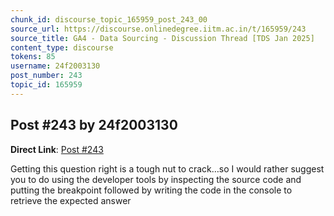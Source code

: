 ```yaml
---
chunk_id: discourse_topic_165959_post_243_00
source_url: https://discourse.onlinedegree.iitm.ac.in/t/165959/243
source_title: GA4 - Data Sourcing - Discussion Thread [TDS Jan 2025]
content_type: discourse
tokens: 85
username: 24f2003130
post_number: 243
topic_id: 165959
---
```


## Post #243 by 24f2003130

**Direct Link**: [Post #243](https://discourse.onlinedegree.iitm.ac.in/t/165959/243)

Getting this question right is a tough nut to crack…so I would rather suggest you to do using the developer tools by inspecting the source code and putting the breakpoint followed by writing the code in the console to retrieve the expected answer
